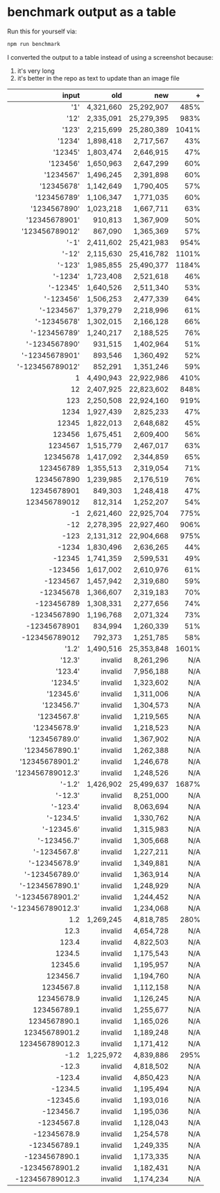 # benchmark output as a table

Run this for yourself via:

```sh
npm run benchmark
```

I converted the output to a table instead of using a screenshot because:

1. it's very long
2. it's better in the repo as text to update than an image file

input           |      old     |      new    |   +    
---------------:|-------------:|------------:|---------:
            '1' |   4,321,660  |  25,292,907 |   485%
           '12' |   2,335,091  |  25,279,395 |   983%
          '123' |   2,215,699  |  25,280,389 |  1041%
         '1234' |   1,898,418  |   2,717,567 |    43%
        '12345' |   1,803,474  |   2,646,915 |    47%
       '123456' |   1,650,963  |   2,647,299 |    60%
      '1234567' |   1,496,245  |   2,391,898 |    60%
     '12345678' |   1,142,649  |   1,790,405 |    57%
    '123456789' |   1,106,347  |   1,771,035 |    60%
   '1234567890' |   1,023,218  |   1,667,711 |    63%
  '12345678901' |     910,813  |   1,367,909 |    50%
 '123456789012' |     867,090  |   1,365,369 |    57%
           '-1' |   2,411,602  |  25,421,983 |   954%
          '-12' |   2,115,630  |  25,416,782 |  1101%
         '-123' |   1,985,855  |  25,490,377 |  1184%
        '-1234' |   1,723,408  |   2,521,618 |    46%
       '-12345' |   1,640,526  |   2,511,340 |    53%
      '-123456' |   1,506,253  |   2,477,339 |    64%
     '-1234567' |   1,379,279  |   2,218,996 |    61%
    '-12345678' |   1,302,015  |   2,166,128 |    66%
   '-123456789' |   1,240,217  |   2,188,525 |    76%
  '-1234567890' |     931,515  |   1,402,964 |    51%
 '-12345678901' |     893,546  |   1,360,492 |    52%
'-123456789012' |     852,291  |   1,351,246 |    59%
              1 |   4,490,943  |  22,922,986 |   410%
             12 |   2,407,925  |  22,823,602 |   848%
            123 |   2,250,508  |  22,924,160 |   919%
           1234 |   1,927,439  |   2,825,233 |    47%
          12345 |   1,822,013  |   2,648,682 |    45%
         123456 |   1,675,451  |   2,609,400 |    56%
        1234567 |   1,515,779  |   2,467,017 |    63%
       12345678 |   1,417,092  |   2,344,859 |    65%
      123456789 |   1,355,513  |   2,319,054 |    71%
     1234567890 |   1,239,985  |   2,176,519 |    76%
    12345678901 |     849,303  |   1,248,418 |    47%
   123456789012 |     812,314  |   1,252,207 |    54%
             -1 |   2,621,460  |  22,925,704 |   775%
            -12 |   2,278,395  |  22,927,460 |   906%
           -123 |   2,131,312  |  22,904,668 |   975%
          -1234 |   1,830,496  |   2,636,265 |    44%
         -12345 |   1,741,359  |   2,599,531 |    49%
        -123456 |   1,617,002  |   2,610,976 |    61%
       -1234567 |   1,457,942  |   2,319,680 |    59%
      -12345678 |   1,366,607  |   2,319,183 |    70%
     -123456789 |   1,308,331  |   2,277,656 |    74%
    -1234567890 |   1,196,768  |   2,071,324 |    73%
   -12345678901 |     834,994  |   1,260,339 |    51%
  -123456789012 |     792,373  |   1,251,785 |    58%
          '1.2' |   1,490,516  |  25,353,848 |  1601%
         '12.3' |     invalid  |   8,261,296 |    N/A
        '123.4' |     invalid  |   7,956,188 |    N/A
       '1234.5' |     invalid  |   1,323,602 |    N/A
      '12345.6' |     invalid  |   1,311,006 |    N/A
     '123456.7' |     invalid  |   1,304,573 |    N/A
    '1234567.8' |     invalid  |   1,219,565 |    N/A
   '12345678.9' |     invalid  |   1,218,523 |    N/A
  '123456789.0' |     invalid  |   1,367,902 |    N/A
 '1234567890.1' |     invalid  |   1,262,388 |    N/A
'12345678901.2' |     invalid  |   1,246,678 |    N/A
'123456789012.3' |     invalid  |   1,248,526 |    N/A
         '-1.2' |   1,426,902  |  25,499,637 |  1687%
        '-12.3' |     invalid  |   8,251,000 |    N/A
       '-123.4' |     invalid  |   8,063,694 |    N/A
      '-1234.5' |     invalid  |   1,330,762 |    N/A
     '-12345.6' |     invalid  |   1,315,983 |    N/A
    '-123456.7' |     invalid  |   1,305,668 |    N/A
   '-1234567.8' |     invalid  |   1,227,211 |    N/A
  '-12345678.9' |     invalid  |   1,349,881 |    N/A
 '-123456789.0' |     invalid  |   1,363,914 |    N/A
'-1234567890.1' |     invalid  |   1,248,929 |    N/A
'-12345678901.2' |     invalid  |   1,244,452 |    N/A
'-123456789012.3' |     invalid  |   1,234,068 |    N/A
            1.2 |   1,269,245  |   4,818,785 |   280%
           12.3 |     invalid  |   4,654,728 |    N/A
          123.4 |     invalid  |   4,822,503 |    N/A
         1234.5 |     invalid  |   1,175,543 |    N/A
        12345.6 |     invalid  |   1,195,957 |    N/A
       123456.7 |     invalid  |   1,194,760 |    N/A
      1234567.8 |     invalid  |   1,112,158 |    N/A
     12345678.9 |     invalid  |   1,126,245 |    N/A
    123456789.1 |     invalid  |   1,255,677 |    N/A
   1234567890.1 |     invalid  |   1,165,026 |    N/A
  12345678901.2 |     invalid  |   1,189,248 |    N/A
 123456789012.3 |     invalid  |   1,171,412 |    N/A
           -1.2 |   1,225,972  |   4,839,886 |   295%
          -12.3 |     invalid  |   4,818,502 |    N/A
         -123.4 |     invalid  |   4,850,423 |    N/A
        -1234.5 |     invalid  |   1,195,494 |    N/A
       -12345.6 |     invalid  |   1,193,016 |    N/A
      -123456.7 |     invalid  |   1,195,036 |    N/A
     -1234567.8 |     invalid  |   1,128,043 |    N/A
    -12345678.9 |     invalid  |   1,254,578 |    N/A
   -123456789.1 |     invalid  |   1,249,335 |    N/A
  -1234567890.1 |     invalid  |   1,173,335 |    N/A
 -12345678901.2 |     invalid  |   1,182,431 |    N/A
-123456789012.3 |     invalid  |   1,174,234 |    N/A
